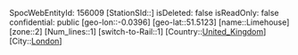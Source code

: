 ﻿---
location: [51.5123,-0.0396]
type: Station
tags:
- geo/Station
- Europe/United_Kingdom/London

---
SpocWebEntityId: 156009
[StationSId::]
isDeleted: false
isReadOnly: false
confidential: public
[geo-lon::-0.0396]
[geo-lat::51.5123]
[name::Limehouse]
[zone::2]
[Num_lines::1]
[switch-to-Rail::1]
[Country::[United_Kingdom](geo/Continent/Europe/United_Kingdom.md)]
[City::[London](geo/Continent/Europe/United_Kingdom/London.md)]

